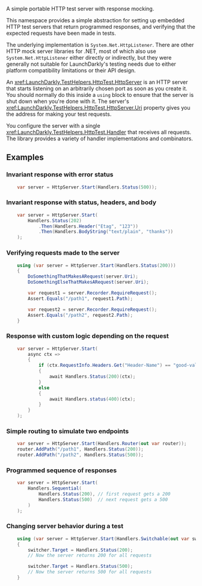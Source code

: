 A simple portable HTTP test server with response mocking.

This namespace provides a simple abstraction for setting up embedded HTTP test servers that return programmed responses, and verifying that the expected requests have been made in tests.

The underlying implementation is `System.Net.HttpListener`. There are other HTTP mock server libraries for .NET, most of which also use `System.Net.HttpListener` either directly or indirectly, but they were generally not suitable for LaunchDarkly's testing needs due to either platform compatibility limitations or their API design.

An <xref:LaunchDarkly.TestHelpers.HttpTest.HttpServer> is an HTTP server that starts listening on an arbitrarily chosen port as soon as you create it. You should normally do this inside a `using` block to ensure that the server is shut down when you're done with it. The server's <xref:LaunchDarkly.TestHelpers.HttpTest.HttpServer.Uri> property gives you the address for making your test requests.

You configure the server with a single <xref:LaunchDarkly.TestHelpers.HttpTest.Handler> that receives all requests. The library provides a variety of handler implementations and combinators.

## Examples

### Invariant response with error status

```csharp
    var server = HttpServer.Start(Handlers.Status(500));
```

### Invariant response with status, headers, and body

```csharp
    var server = HttpServer.Start(
        Handlers.Status(202)
            .Then(Handlers.Header("Etag", "123"))
            .Then(Handlers.BodyString("text/plain", "thanks"))
    );
```

### Verifying requests made to the server

```csharp
    using (var server = HttpServer.Start(Handlers.Status(200)))
    {
        DoSomethingThatMakesARequest(server.Uri);
        DoSomethingElseThatMakesARequest(server.Uri);

        var request1 = server.Recorder.RequireRequest();
        Assert.Equals("/path1", request1.Path);

        var request2 = server.Recorder.RequireRequest();
        Assert.Equals("/path2", request2.Path);
    }
```

### Response with custom logic depending on the request

```csharp
    var server = HttpServer.Start(
        async ctx =>
        {
            if (ctx.RequestInfo.Headers.Get("Header-Name") == "good-value")
            {
                await Handlers.Status(200)(ctx);
            }
            else
            {
                await Handlers.status(400)(ctx);
            }
        }
    );
```

### Simple routing to simulate two endpoints

```csharp
    var server = HttpServer.Start(Handlers.Router(out var router));
    router.AddPath("/path1", Handlers.Status(200));
    router.AddPath("/path2", Handlers.Status(500));
```

### Programmed sequence of responses

```csharp
    var server = HttpServer.Start(
        Handlers.Sequential(
            Handlers.Status(200), // first request gets a 200
            Handlers.Status(500)  // next request gets a 500
        )
    );
```

### Changing server behavior during a test

```csharp
    using (var server = HttpServer.Start(Handlers.Switchable(out var switcher)))
    {
        switcher.Target = Handlers.Status(200);
        // Now the server returns 200 for all requests

        switcher.Target = Handlers.Status(500);
        // Now the server returns 500 for all requests
    }
```
